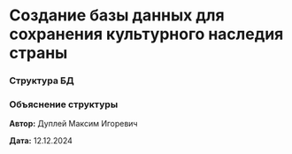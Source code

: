 # Создание базы данных для сохранения культурного наследия страны



### Структура БД



### Объяснение структуры



**Автор:** Дуплей Максим Игоревич

**Дата:** 12.12.2024
